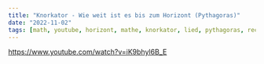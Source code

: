 ```yaml
---
title: "Knorkator - Wie weit ist es bis zum Horizont (Pythagoras)"
date: "2022-11-02"
tags: [math, youtube, horizont, mathe, knorkator, lied, pythagoras, rechtwinkliges_dreieck]
---
```


https://www.youtube.com/watch?v=iK9bhyl6B_E